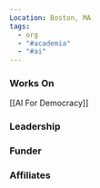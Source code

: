 ```yaml
---
Location: Boston, MA
tags:
  - org
  - "#academia"
  - "#ai"
---
```


### Works On

[[AI For Democracy]]

### Leadership


### Funder


### Affiliates